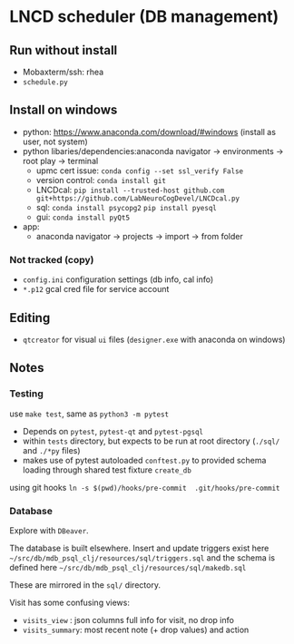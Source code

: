 # LNCD scheduler (DB management)

## Run without install
 - Mobaxterm/ssh: rhea
 - `schedule.py`

## Install on windows

 - python: https://www.anaconda.com/download/#windows  (install as user, not system)
 - python libaries/dependencies:anaconda navigator -> environments -> root play -> terminal 
    - upmc cert issue: `conda config --set ssl_verify False`
    - version control: `conda install git`
    - LNCDcal: `pip install --trusted-host github.com git+https://github.com/LabNeuroCogDevel/LNCDcal.py`
    - sql: `conda install psycopg2` `pip install pyesql`
    - gui: `conda install pyQt5`
 - app: 
    - anaconda navigator -> projects -> import -> from folder

### Not tracked (copy)
 * `config.ini` configuration settings (db info, cal info)
 * `*.p12` gcal cred file for service account

## Editing
* `qtcreator` for visual `ui` files (`designer.exe` with anaconda on windows)

## Notes

### Testing
use `make test`, same as `python3 -m pytest`

  * Depends on `pytest`, `pytest-qt` and `pytest-pgsql`
  * within `tests` directory, but expects to be run at root directory (`./sql/` and `./*py` files)
  * makes use of pytest autoloaded `conftest.py` to provided schema loading through shared test fixture `create_db`

using git hooks
 `ln -s $(pwd)/hooks/pre-commit  .git/hooks/pre-commit`

### Database

Explore with `DBeaver`.


The database is built elsewhere. Insert and update triggers exist here
  `~/src/db/mdb_psql_clj/resources/sql/triggers.sql`
and the schema is defined here
  `~/src/db/mdb_psql_clj/resources/sql/makedb.sql`

These are mirrored in the `sql/` directory.


Visit has some confusing views:
 * `visits_view` : json columns full info for visit, no drop info
 * `visits_summary`: most recent note (+ drop values) and action

